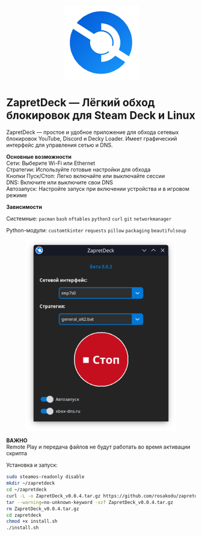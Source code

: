<p align="center">
  <img src="https://raw.githubusercontent.com/rosakodu/zapretdeck/master/zapretdeck.png" alt="ZapretDeck" width="200"/>
</p>

# ZapretDeck — Лёгкий обход блокировок для Steam Deck и Linux

ZapretDeck — простое и удобное приложение для обхода сетевых блокировок YouTube, Discord и Decky Loader. Имеет графический интерфейс для управления сетью и DNS.

**Основные возможности**  
Сети: Выберите Wi-Fi или Ethernet  
Стратегии: Используйте готовые настройки для обхода  
Кнопки Пуск/Стоп: Легко включайте или выключайте сессии  
DNS: Включите или выключите свои DNS  
Автозапуск: Настройте запуск при включении устройства и в игровом режиме

**Зависимости**  

Системные: `pacman` `bash` `nftables` `python3` `curl` `git` `networkmanager` 

Python-модули: `customtkinter` `requests` `pillow` `packaging` `beautifulsoup`

<p align="center">
  <img src="https://raw.githubusercontent.com/rosakodu/zapretdeck/master/screanshots/screenshot.png" alt="Скриншот ZapretDeck" width="400"/>
</p>

**ВАЖНО**  
Remote Play и передача файлов не будут работать во время активации скрипта

Установка и запуск:  
```bash
sudo steamos-readonly disable
mkdir ~/zapretdeck
cd ~/zapretdeck
curl -L -o ZapretDeck_v0.0.4.tar.gz https://github.com/rosakodu/zapretdeck/releases/download/v0.0.4/ZapretDeck_v0.0.4.tar.gz
tar --warning=no-unknown-keyword -xzf ZapretDeck_v0.0.4.tar.gz
rm ZapretDeck_v0.0.4.tar.gz
cd zapretdeck
chmod +x install.sh
./install.sh
